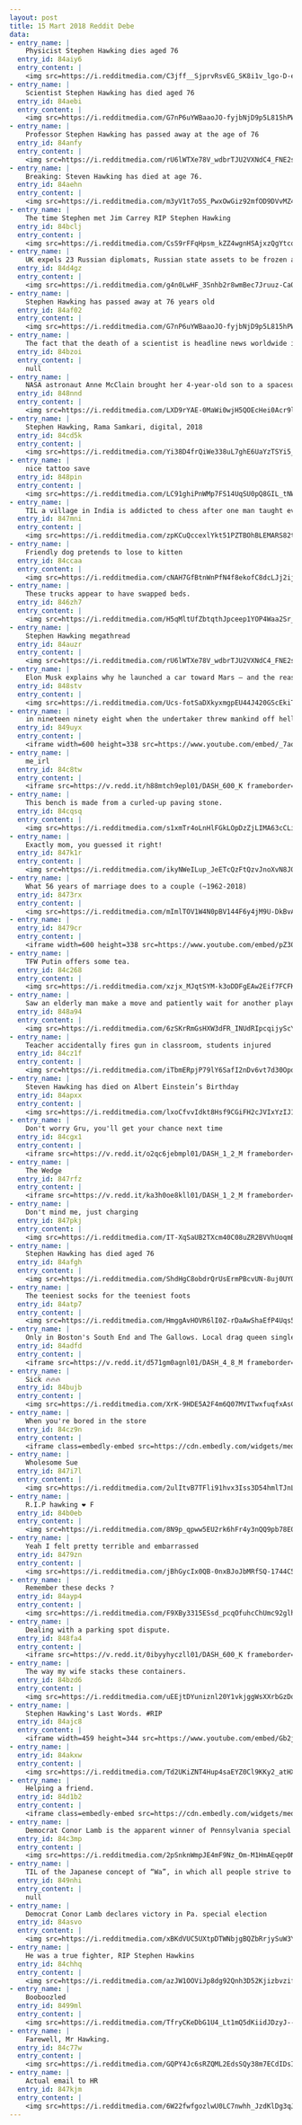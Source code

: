 ```yaml
---
layout: post
title: 15 Mart 2018 Reddit Debe
data:
- entry_name: |
    Physicist Stephen Hawking dies aged 76
  entry_id: 84aiy6
  entry_content: |
    <img src=https://i.redditmedia.com/C3jff__SjprvRsvEG_SK8i1v_lgo-D-ehYJYwZkUJPg.jpg?fm=jpg&s=3dc1333fde971547110cfd4f0f07b56d frameborder=0>
- entry_name: |
    Scientist Stephen Hawking has died aged 76
  entry_id: 84aebi
  entry_content: |
    <img src=https://i.redditmedia.com/G7nP6uYWBaaoJO-fyjbNjD9p5L815hPWgOEp55sK0Ec.jpg?fm=jpg&s=ccf7b0777ccb155e1032877476e8f735 frameborder=0>
- entry_name: |
    Professor Stephen Hawking has passed away at the age of 76
  entry_id: 84anfy
  entry_content: |
    <img src=https://i.redditmedia.com/rU6lWTXe78V_wdbrTJU2VXNdC4_FNE2shZU3K6Pq_M0.jpg?fm=jpg&s=f6c1cdfda682e76947eedb0226356c39 frameborder=0>
- entry_name: |
    Breaking: Steven Hawking has died at age 76.
  entry_id: 84aehn
  entry_content: |
    <img src=https://i.redditmedia.com/m3yV1t7o5S_PwxOwGiz92mfOD9DVvMZ42h_gqspZHCY.jpg?fm=jpg&s=22567cd6f0626be3da30d89e329b12ce frameborder=0>
- entry_name: |
    The time Stephen met Jim Carrey RIP Stephen Hawking
  entry_id: 84bclj
  entry_content: |
    <img src=https://i.redditmedia.com/CsS9rFFqHpsm_kZZ4wgnHSAjxzQgYtcq0dXbD2Uta00.jpg?fm=jpg&s=6423a101baaec46fd48c35eb1d62a231 frameborder=0>
- entry_name: |
    UK expels 23 Russian diplomats, Russian state assets to be frozen as well. More sanctions being announced at 19.00 tonight
  entry_id: 84d4gz
  entry_content: |
    <img src=https://i.redditmedia.com/g4n0LwHF_3Snhb2r8wmBec7Jruuz-CaQo2Q2yluiVO4.jpg?fm=jpg&s=a693862b4ebd5952cb8f7075b2f15e83 frameborder=0>
- entry_name: |
    Stephen Hawking has passed away at 76 years old
  entry_id: 84af02
  entry_content: |
    <img src=https://i.redditmedia.com/G7nP6uYWBaaoJO-fyjbNjD9p5L815hPWgOEp55sK0Ec.jpg?fm=jpg&s=ccf7b0777ccb155e1032877476e8f735 frameborder=0>
- entry_name: |
    The fact that the death of a scientist is headline news worldwide is in some ways the most fitting tribute Stephen Hawking could possibly have.
  entry_id: 84bzoi
  entry_content: |
    null
- entry_name: |
    NASA astronaut Anne McClain brought her 4-year-old son to a spacesuit photo shoot.
  entry_id: 848nnd
  entry_content: |
    <img src=https://i.redditmedia.com/LXD9rYAE-0MaWi0wjH5QOEcHei0Acr9lekr_0fiGX1o.jpg?fm=jpg&s=7a044ab1cf75e3c00c90aa47ad7a1edf frameborder=0>
- entry_name: |
    Stephen Hawking, Rama Samkari, digital, 2018
  entry_id: 84cd5k
  entry_content: |
    <img src=https://i.redditmedia.com/Yi38D4frQiWe338uL7ghE6UaYzTSYi5_LKUeckAcisY.jpg?fm=jpg&s=4d01e61a79edaf0c04d7ad680391e800 frameborder=0>
- entry_name: |
    nice tattoo save
  entry_id: 848pin
  entry_content: |
    <img src=https://i.redditmedia.com/LC91ghiPnWMp7FS14UqSU0pQ8GIL_tNW97TC4KF8zHw.jpg?fm=jpg&s=2902e866f5282141443d90db80ce7897 frameborder=0>
- entry_name: |
    TIL a village in India is addicted to chess after one man taught everyone how to play 50 years ago to stop excessive alcohol use and gambling which has now all declined to almost nothing
  entry_id: 847mni
  entry_content: |
    <img src=https://i.redditmedia.com/zpKCuQccexlYkt51PZTBOhBLEMARS82tTw3d9gpAiJY.jpg?fm=jpg&s=7473fbb0ae2fa1e5c883769124aea254 frameborder=0>
- entry_name: |
    Friendly dog pretends to lose to kitten
  entry_id: 84ccaa
  entry_content: |
    <img src=https://i.redditmedia.com/cNAH7GfBtnWnPfN4f8ekofC8dcLJj2ijKs5lAquDjLQ.gif?fm=jpg&s=23b38fc0d493bc0e16fb9d7d011d3d23 frameborder=0>
- entry_name: |
    These trucks appear to have swapped beds.
  entry_id: 846zh7
  entry_content: |
    <img src=https://i.redditmedia.com/H5qMltUfZbtqthJpceep1YOP4Waa2Sr_KePbFWd2YDY.jpg?fm=jpg&s=fd6897e4c0f0da14da05b044ea49f895 frameborder=0>
- entry_name: |
    Stephen Hawking megathread
  entry_id: 84auzr
  entry_content: |
    <img src=https://i.redditmedia.com/rU6lWTXe78V_wdbrTJU2VXNdC4_FNE2shZU3K6Pq_M0.jpg?fm=jpg&s=f6c1cdfda682e76947eedb0226356c39 frameborder=0>
- entry_name: |
    Elon Musk explains why he launched a car toward Mars — and the reasons are much bigger than his ego: “The goal of this was to inspire you, and make you believe again, just as people believed in the Apollo era, that anything is possible.”
  entry_id: 848stv
  entry_content: |
    <img src=https://i.redditmedia.com/Ucs-fotSaDXkyxmgpEU44J420GScEkiTMuIwftB-aXI.jpg?fm=jpg&s=6b0e945d0174b673b435543624de6d6d frameborder=0>
- entry_name: |
    in nineteen ninety eight when the undertaker threw mankind off hеll in a cell, and plummeted sixteen feet through an announcer's table set to Africa by Toto
  entry_id: 849uyx
  entry_content: |
    <iframe width=600 height=338 src=https://www.youtube.com/embed/_7aodbyhSJo?feature=oembed&enablejsapi=1&enablejsapi=1&enablejsapi=1 frameborder=0 allow=autoplay; encrypted-media allowfullscreen></iframe>
- entry_name: |
    me_irl
  entry_id: 84c8tw
  entry_content: |
    <iframe src=https://v.redd.it/h88mtch9epl01/DASH_600_K frameborder=0></iframe>
- entry_name: |
    This bench is made from a curled-up paving stone.
  entry_id: 84cqsq
  entry_content: |
    <img src=https://i.redditmedia.com/s1xmTr4oLnHlFGkLOpDzZjLIMA63cCLiACXCSOkTx0U.jpg?fm=jpg&s=f427513f62c962992f5b104ab1ba3274 frameborder=0>
- entry_name: |
    Exactly mom, you guessed it right!
  entry_id: 847k1r
  entry_content: |
    <img src=https://i.redditmedia.com/ikyNWeILup_JeETcQzFtQzvJnoXvN8JOZid1kiCxWI8.jpg?fm=jpg&s=8e421170996c04a1712ea3610caaedea frameborder=0>
- entry_name: |
    What 56 years of marriage does to a couple (~1962-2018)
  entry_id: 8473rx
  entry_content: |
    <img src=https://i.redditmedia.com/mImlTOV1W4N0pBV144F6y4jM9U-DkBvAdwJ70XTzLXE.jpg?fm=jpg&s=56512f419193c2ef9e926c0e19e07804 frameborder=0>
- entry_name: |
  entry_id: 8479cr
  entry_content: |
    <iframe width=600 height=338 src=https://www.youtube.com/embed/pZ301QEoo9Y?feature=oembed&enablejsapi=1&enablejsapi=1&enablejsapi=1 frameborder=0 allow=autoplay; encrypted-media allowfullscreen></iframe>
- entry_name: |
    TFW Putin offers some tea.
  entry_id: 84c268
  entry_content: |
    <img src=https://i.redditmedia.com/xzjx_MJqtSYM-k3oDDFgEAw2Eif7FCFKr8uxa2s--Hs.jpg?fm=jpg&s=4132627b1c0311a42c9fd3739e8d8ea0 frameborder=0>
- entry_name: |
    Saw an elderly man make a move and patiently wait for another player. An unlikely partner appeared and warmed my heart.
  entry_id: 848a94
  entry_content: |
    <img src=https://i.redditmedia.com/6zSKrRmGsHXW3dFR_INUdRIpcqijyScY8HfZIqIX_bk.jpg?fm=jpg&s=aa483f6cc5fdd9ba0c32cd2918085d1c frameborder=0>
- entry_name: |
    Teacher accidentally fires gun in classroom, students injured
  entry_id: 84cz1f
  entry_content: |
    <img src=https://i.redditmedia.com/iTbmERpjP79lY6SafI2nDv6vt7d30OpdYwKFCypYf9o.jpg?fm=jpg&s=d4c75e72511c2ec4f8732771dec25844 frameborder=0>
- entry_name: |
    Steven Hawking has died on Albert Einstein’s Birthday
  entry_id: 84apxx
  entry_content: |
    <img src=https://i.redditmedia.com/lxoCfvvIdkt8Hsf9CGiFH2cJVIxYzIJ17Vq3OSIL770.jpg?fm=jpg&s=293768e08d1c9f8928bb451149908044 frameborder=0>
- entry_name: |
    Don't worry Gru, you'll get your chance next time
  entry_id: 84cgx1
  entry_content: |
    <iframe src=https://v.redd.it/o2qc6jebmpl01/DASH_1_2_M frameborder=0></iframe>
- entry_name: |
    The Wedge
  entry_id: 847rfz
  entry_content: |
    <iframe src=https://v.redd.it/ka3h0oe8kll01/DASH_1_2_M frameborder=0></iframe>
- entry_name: |
    Don't mind me, just charging
  entry_id: 847pkj
  entry_content: |
    <img src=https://i.redditmedia.com/IT-XqSaUB2TXcm40C08uZR2BVVhUoqmBXgthBXNAJU4.jpg?fm=jpg&s=31937b9e804b88f9c632c8510a261550 frameborder=0>
- entry_name: |
    Stephen Hawking has died aged 76
  entry_id: 84afgh
  entry_content: |
    <img src=https://i.redditmedia.com/ShdHgC8obdrQrUsErmPBcvUN-8uj0UYO1Pkh0-igZoU.jpg?fm=jpg&s=476d7582147c67355e39f135ad79c334 frameborder=0>
- entry_name: |
    The teeniest socks for the teeniest foots
  entry_id: 84atp7
  entry_content: |
    <img src=https://i.redditmedia.com/HmggAvHOVR6lI0Z-rDaAwShaEfP4Uqs5nAMsS_tOItg.jpg?fm=jpg&s=affd687acea5e155a16dbb74943f38c3 frameborder=0>
- entry_name: |
    Only in Boston's South End and The Gallows. Local drag queen single-handedly pushed out a stuck police wagon.
  entry_id: 84adfd
  entry_content: |
    <iframe src=https://v.redd.it/d571gm0agnl01/DASH_4_8_M frameborder=0></iframe>
- entry_name: |
    Sick 🔥🔥🔥
  entry_id: 84bujb
  entry_content: |
    <img src=https://i.redditmedia.com/XrK-9HDE5A2F4m6Q07MVITwxfuqfxAsCV6vK_df5ShQ.jpg?fm=jpg&s=829adafe6f1f9f639a747bf39472a08d frameborder=0>
- entry_name: |
    When you're bored in the store
  entry_id: 84cz9n
  entry_content: |
    <iframe class=embedly-embed src=https://cdn.embedly.com/widgets/media.html?src=https%3A%2F%2Fgfycat.com%2Fifr%2FLegalSlimyBandicoot&url=https%3A%2F%2Fgfycat.com%2FLegalSlimyBandicoot&image=https%3A%2F%2Fthumbs.gfycat.com%2FLegalSlimyBandicoot-size_restricted.gif&key=522baf40bd3911e08d854040d3dc5c07&type=text%2Fhtml&schema=gfycat width=600 height=338 scrolling=no frameborder=0 allowfullscreen></iframe>
- entry_name: |
    Wholesome Sue
  entry_id: 847i7l
  entry_content: |
    <img src=https://i.redditmedia.com/2ulItvB7TFli91hvx3Iss3D54hmlTJnL_m0vr2EOqZE.png?fm=jpg&s=60bd7dfcae3c2f21268b2f45b941175e frameborder=0>
- entry_name: |
    R.I.P hawking ❤ F
  entry_id: 84b0eb
  entry_content: |
    <img src=https://i.redditmedia.com/8N9p_qpww5EU2rk6hFr4y3nQQ9pb78E0Q8PDa59iyX4.jpg?fm=jpg&s=572dc966e3ca71d3da7591b2a460f39b frameborder=0>
- entry_name: |
    Yeah I felt pretty terrible and embarrassed
  entry_id: 8479zn
  entry_content: |
    <img src=https://i.redditmedia.com/jBhGycIx0QB-0nxBJoJbMRfSQ-1744C5T_gRpfX4fwQ.png?fm=jpg&s=abfcc1d336a4033dbcefc12ff4cb1027 frameborder=0>
- entry_name: |
    Remember these decks ?
  entry_id: 84ayp4
  entry_content: |
    <img src=https://i.redditmedia.com/F9XBy3315ESsd_pcqOfuhcChUmc92glhSEDIa442rxI.jpg?fm=jpg&s=734b9aca2ea6d160d6edf3eedef71d9f frameborder=0>
- entry_name: |
    Dealing with a parking spot dispute.
  entry_id: 848fa4
  entry_content: |
    <iframe src=https://v.redd.it/0ibyyhyczll01/DASH_600_K frameborder=0></iframe>
- entry_name: |
    The way my wife stacks these containers.
  entry_id: 84bzd6
  entry_content: |
    <img src=https://i.redditmedia.com/uEEjtDYuniznl20Y1vkjggWsXXrbGzDo79Rv81RL6lw.jpg?fm=jpg&s=acc071fda046a6d123d3a358d8a6e5ca frameborder=0>
- entry_name: |
    Stephen Hawking's Last Words. #RIP
  entry_id: 84ajc8
  entry_content: |
    <iframe width=459 height=344 src=https://www.youtube.com/embed/Gb2jGy76v0Y?feature=oembed&enablejsapi=1&enablejsapi=1&enablejsapi=1 frameborder=0 allow=autoplay; encrypted-media allowfullscreen></iframe>
- entry_name: |
  entry_id: 84akxw
  entry_content: |
    <img src=https://i.redditmedia.com/Td2UKiZNT4Hup4saEYZ0Cl9KKy2_atHXj-QD7icJhkw.jpg?fm=jpg&s=01ad02160148fbc359a52db7f422d993 frameborder=0>
- entry_name: |
    Helping a friend.
  entry_id: 84d1b2
  entry_content: |
    <iframe class=embedly-embed src=https://cdn.embedly.com/widgets/media.html?src=https%3A%2F%2Fgfycat.com%2Fifr%2FColorlessDrearyAngwantibo&url=https%3A%2F%2Fgfycat.com%2FColorlessDrearyAngwantibo&image=https%3A%2F%2Fthumbs.gfycat.com%2FColorlessDrearyAngwantibo-size_restricted.gif&key=522baf40bd3911e08d854040d3dc5c07&type=text%2Fhtml&schema=gfycat width=600 height=600 scrolling=no frameborder=0 allowfullscreen></iframe>
- entry_name: |
    Democrat Conor Lamb is the apparent winner of Pennsylvania special election in Trump country
  entry_id: 84c3mp
  entry_content: |
    <img src=https://i.redditmedia.com/2pSnknWmpJE4mF9Nz_Om-M1HmAEqep0N35iyuESDP1c.jpg?fm=jpg&s=282f5c040761fa2e901164d169bcad31 frameborder=0>
- entry_name: |
    TIL of the Japanese concept of “Wa”, in which all people strive to put the betterment of the overall society above that of the individual. It is considered an integral part of Japanese society.
  entry_id: 849nhi
  entry_content: |
    null
- entry_name: |
    Democrat Conor Lamb declares victory in Pa. special election
  entry_id: 84asvo
  entry_content: |
    <img src=https://i.redditmedia.com/xBKdVUC5UXtpDTWNbjgBQZbRrjySuW3Y_u5eautxT5w.jpg?fm=jpg&s=5918677abdad053fc50a6fc4aa7cba9b frameborder=0>
- entry_name: |
    He was a true fighter, RIP Stephen Hawkins
  entry_id: 84chhq
  entry_content: |
    <img src=https://i.redditmedia.com/azJW1OOViJp8dg92Qnh3D52Kjizbvzif5DlLrYcTrew.jpg?fm=jpg&s=259d70ad5288cae6205167a530d998d3 frameborder=0>
- entry_name: |
    Booboozled
  entry_id: 8499ml
  entry_content: |
    <img src=https://i.redditmedia.com/TfryCKeDbG1U4_Lt1mQ5dKiidJDzyJ--ytW5L_MlhZI.png?fm=jpg&s=4cfe7958c94323555b5e051f338b1f73 frameborder=0>
- entry_name: |
    Farewell, Mr Hawking.
  entry_id: 84c77w
  entry_content: |
    <img src=https://i.redditmedia.com/GQPY4Jc6sRZQML2EdsSQy38m7ECdIDsIAmJ-GaFyqLY.jpg?fm=jpg&s=0a168a27e6563ed55b76daccf37e9327 frameborder=0>
- entry_name: |
    Actual email to HR
  entry_id: 847kjm
  entry_content: |
    <img src=https://i.redditmedia.com/6W22fwfgozlwU0LC7nwhh_JzdKlDg3qJHOYJKSqSjBM.jpg?fm=jpg&s=9d2ce4376771bba687e2e3c521f0d3e2 frameborder=0>
---
```


